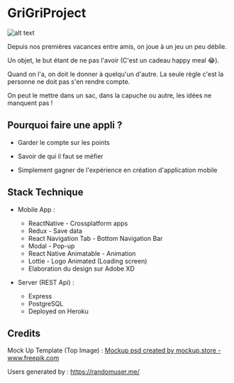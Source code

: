 # GriGriProject

![alt text](./Resources/tripleScreenMockUp.png)


Depuis nos premières vacances entre amis, on joue à un jeu un peu débile. 

Un objet, le but étant de ne pas l'avoir (C'est un cadeau happy meal 😂).

Quand on l'a, on doit le donner à quelqu'un d'autre. La seule règle c'est la personne ne doit pas s'en rendre compte. 

On peut le mettre dans un sac, dans la capuche ou autre, les idées ne manquent pas !

## Pourquoi faire une appli ?

- Garder le compte sur les points

- Savoir de qui il faut se méfier

- Simplement gagner de l'expérience en création d'application mobile

## Stack Technique

- Mobile App :
    - ReactNative - Crossplatform apps
    - Redux - Save data
    - React Navigation Tab - Bottom Navigation Bar
    - Modal - Pop-up
    - React Native Animatable - Animation
    - Lottie - Logo Animated (Loading screen)
    - Elaboration du design sur Adobe XD

- Server (REST Api) :
    - Express
    - PostgreSQL
    - Deployed on Heroku


## Credits

Mock Up Template (Top Image) : <a href="https://www.freepik.com/psd/mockup">Mockup psd created by mockup.store - www.freepik.com</a>

Users generated by : https://randomuser.me/